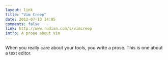 ```yaml
---
layout: link
title: "Vim Creep"
date: 2012-07-13 14:05
comments: false
link: http://www.rudism.com/s/vimcreep
intro: A prose about Vim
---
```

When you really care about your tools, you write a prose. This is one about a text editor.
